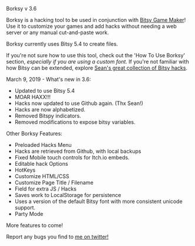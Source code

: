 Borksy v 3.6

Borksy is a hacking tool to be used in conjunction with [Bitsy Game Maker](https://ledoux.itch.io/bitsy)! Use it to customize your games and add hacks without needing a web server or any manual cut-and-paste work.

Borksy currently uses Bitsy 5.4 to create files.

If you're not sure how to use this tool, check out the 'How To Use Borksy' section, *especially if you are using a custom font.* If you're not familiar with how Bitsy can be extended, explore [Sean's great collection of Bitsy hacks](https://github.com/seleb/bitsy-hacks/).

March 9, 2019 - What's new in 3.6:
* Updated to use Bitsy 5.4
* MOAR HAXX!!!
* Hacks now updated to use Github again. (Thx Sean!)
* Hacks are now alphabetized.
* Removed Bitspy indicators.
* Removed modifications to expose bitsy variables.

Other Borksy Features:
* Preloaded Hacks Menu
* Hacks are retrieved from Github, with local backups
* Fixed Mobile touch controls for Itch.io embeds.
* Editable hack Options
* HotKeys
* Customize HTML/CSS
* Customize Page Title / Filename
* Field for extra JS / Hacks
* Saves work to LocalStorage for persistence
* Uses a version of the default Bitsy font with more consistent unicode support.
* Party Mode

More features to come!

Report any bugs you find to [me on twitter!](https://twitter.com/AYolland)
